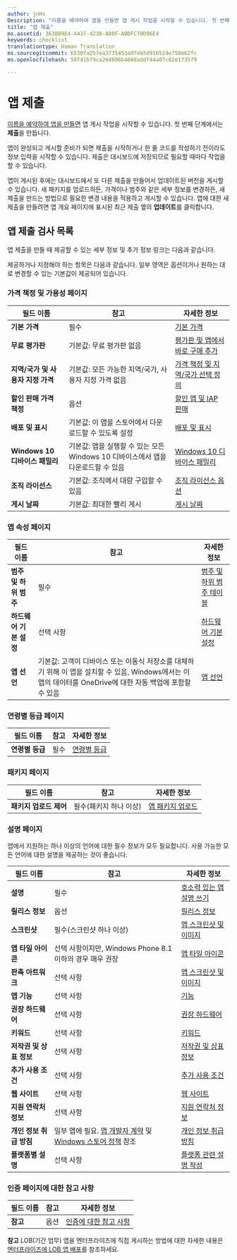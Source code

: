 ```yaml
---
author: jnHs
Description: "이름을 예약하여 앱을 만들면 앱 게시 작업을 시작할 수 있습니다. 첫 번째 단계에서는 제출을 만듭니다."
title: "앱 제출"
ms.assetid: 363BB9E4-4437-4238-A80F-ABDFC70D96E4
keywords: checklist
translationtype: Human Translation
ms.sourcegitcommit: 6530fa257ea3735453a97eb5d916524e750e62fc
ms.openlocfilehash: 59f41b74ca264606b4668addf44a07c82e173579

---
```


# 앱 제출


[이름을 예약하여 앱을 만들면](create-your-app-by-reserving-a-name.md) 앱 게시 작업을 시작할 수 있습니다. 첫 번째 단계에서는 **제출**을 만듭니다.

앱이 완성되고 게시할 준비가 되면 제출을 시작하거나 한 줄 코드를 작성하기 전이라도 정보 입력을 시작할 수 있습니다. 제출은 대시보드에 저장되므로 필요할 때마다 작업을 할 수 있습니다.

앱이 게시된 후에는 대시보드에서 또 다른 제출을 만들어서 업데이트된 버전을 게시할 수 있습니다. 새 패키지를 업로드하든, 가격이나 범주와 같은 세부 정보를 변경하든, 새 제출을 만드는 방법으로 필요한 변경 내용을 적용하고 게시할 수 있습니다. 앱에 대한 새 제출을 만들려면 앱 개요 페이지에 표시된 최근 제출 옆의 **업데이트**를 클릭합니다.

## 앱 제출 검사 목록


앱 제출을 만들 때 제공할 수 있는 세부 정보 및 추가 정보 링크는 다음과 같습니다.

제공하거나 지정해야 하는 항목은 다음과 같습니다. 일부 영역은 옵션이거나 원하는 대로 변경할 수 있는 기본값이 제공되어 있습니다.

### 가격 책정 및 가용성 페이지
| 필드 이름                    | 참고                                       | 자세한 정보                                                             |
|-------------------------------|---------------------------------------------|---------------------------------------------------------------------------|
| **기본 가격**                | 필수                                    | [기본 가격](set-app-pricing-and-availability.md#base-price)              |
| **무료 평가판**                | 기본값: 무료 평가판 없음                      | [평가판 및 앱에서 바로 구매 추가](https://msdn.microsoft.com/library/windows/apps/jj193599)  |
| **지역/국가 및 사용자 지정 가격** | 기본값: 모든 가능한 지역/국가, 사용자 지정 가격 없음 | [가격 책정 및 지역/국가 선택 정의](define-pricing-and-market-selection.md)              |
| **할인 판매 가격 책정**              | 옵션                                    | [할인 앱 및 IAP 판매](put-apps-and-iaps-on-sale.md)                                       |
| **배포 및 표시** | 기본값: 이 앱을 스토어에서 다운로드할 수 있도록 설정 | [배포 및 표시](set-app-pricing-and-availability.md#distribution-and-visibility) | 
| **Windows 10 디바이스 패밀리**  | 기본값: 앱을 실행할 수 있는 모든 Windows 10 디바이스에서 앱을 다운로드할 수 있음 | [Windows 10 디바이스 패밀리](set-app-pricing-and-availability.md#windows-10-device-families) | 
| **조직 라이선스**    | 기본값: 조직에서 대량 구입할 수 있음 | [조직 라이선스 옵션](organizational-licensing.md)                        | 
| **게시 날짜**                | 기본값: 최대한 빨리 게시      | [게시 날짜](set-app-pricing-and-availability.md#publish-date)          |



### 앱 속성 페이지

| 필드 이름                    | 참고                                       | 자세한 정보                                                             |
|-------------------------------|---------------------------------------------|---------------------------------------------------------------------------|
| **범주 및 하위 범주**  | 필수                                    | [범주 및 하위 범주 테이블](category-and-subcategory-table.md)       |
| **하드웨어 기본 설정**      | 선택 사항                                    | [하드웨어 기본 설정](enter-app-properties.md#hardware_preferences)      |
| **앱 선언**          | 기본값: 고객이 디바이스 또는 이동식 저장소를 대체하기 위해 이 앱을 설치할 수 있음, Windows에서는 이 앱의 데이터를 OneDrive에 대한 자동 백업에 포함할 수 있음 | [앱 선언](app-declarations.md) |



### 연령별 등급 페이지

| 필드 이름                    | 참고                                       | 자세한 정보                          |
|-------------------------------|---------------------------------------------|----------------------------------------|
| **연령별 등급**               | 필수                                    | [연령별 등급](age-ratings.md)          |



### 패키지 페이지

| 필드 이름                    | 참고                                       | 자세한 정보                          |
|-------------------------------|---------------------------------------------|----------------------------------------|
| **패키지 업로드 제어**    | 필수(패키지 하나 이상)             | [앱 패키지 업로드](upload-app-packages.md) | 



### 설명 페이지

앱에서 지원하는 하나 이상의 언어에 대한 필수 정보가 모두 필요합니다. 사용 가능한 모든 언어에 대한 설명을 제공하는 것이 좋습니다.

| 필드 이름                    | 참고                                       | 자세한 정보                                                     |
|-------------------------------|---------------------------------------------|-------------------------------------------------------------------|
| **설명**               | 필수                                    | [호소력 있는 앱 설명 쓰기](write-a-great-app-description.md) | 
| **릴리스 정보**             | 옵션                                    | [릴리스 정보](create-app-descriptions.md#release-notes)         |
| **스크린샷**               | 필수(스크린샷 하나 이상)          | [앱 스크린샷 및 이미지](app-screenshots-and-images.md)       |
| **앱 타일 아이콘**             | 선택 사항이지만, Windows Phone 8.1 이하의 경우 매우 권장 | [앱 타일 아이콘](create-app-descriptions.md#app-tile-icon) | 
| **판촉 아트워크**       | 선택 사항                                    | [앱 스크린샷 및 이미지](app-screenshots-and-images.md)       | 
| **앱 기능**              | 선택 사항                                    | [기능](create-app-descriptions.md#app-features)               |
| **권장 하드웨어**      | 선택 사항                                    | [권장 하드웨어](create-app-descriptions.md#recommended-hardware) | 
| **키워드**                  | 선택 사항                                    | [키워드](create-app-descriptions.md#keywords)                   |
| **저작권 및 상표 정보** | 선택 사항                                 | [저작권 및 상표 정보](create-app-descriptions.md#copyright-and-trademark-info) | 
| **추가 사용 조건**  | 선택 사항                                    | [추가 사용 조건](create-app-descriptions.md#additional-license-terms) | 
| **웹 사이트**                   | 선택 사항                                    | [웹 사이트](create-app-descriptions.md#website)                     |
| **지원 연락처 정보**      | 선택 사항                                    | [지원 연락처 정보](create-app-descriptions.md)                | 
| **개인 정보 취급 방침**            | 일부 앱에 필요. [앱 개발자 계약](https://msdn.microsoft.com/library/windows/apps/hh694058) 및 [Windows 스토어 정책](https://msdn.microsoft.com/library/windows/apps/dn764944.aspx#pol_10_5_1) 참조 | [개인 정보 취급 방침](create-app-descriptions.md#privacy-policy) | 
| **플랫폼별 설명** | 선택 사항                               | [플랫폼 관련 설명 작성](create-platform-specific-descriptions.md) |



### 인증 페이지에 대한 참고 사항

| 필드 이름                    | 참고                                       | 자세한 정보                                                     |
|-------------------------------|---------------------------------------------|-------------------------------------------------------------------|
| **참고**                     | 옵션                                    | [인증에 대한 참고 사항](notes-for-certification.md)             |

 
**참고** LOB(기간 업무) 앱을 엔터프라이즈에 직접 게시하는 방법에 대한 자세한 내용은 [엔터프라이즈에 LOB 앱 배포](distribute-lob-apps-to-enterprises.md)를 참조하세요.



<!--HONumber=Jun16_HO4-->


